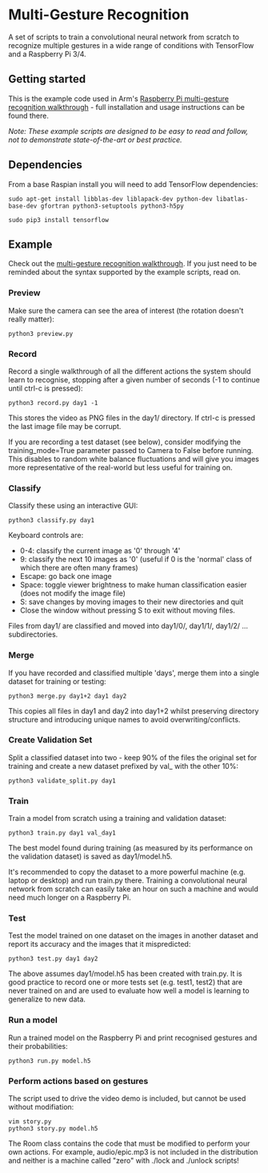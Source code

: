 # Multi-Gesture Recognition
A set of scripts to train a convolutional neural network from scratch to recognize multiple gestures in a wide range of conditions with TensorFlow and a Raspberry Pi 3/4.

## Getting started

This is the example code used in Arm's [Raspberry Pi multi-gesture recognition walkthrough](https://developer.arm.com/technologies/machine-learning-on-arm/developer-material/how-to-guides/teach-your-pi-multi-gesture) - full installation and usage instructions can be found there.

*Note: These example scripts are designed to be easy to read and follow, not to demonstrate state-of-the-art or best practice.*

## Dependencies

From a base Raspian install you will need to add TensorFlow dependencies:

    sudo apt-get install libblas-dev liblapack-dev python-dev libatlas-base-dev gfortran python3-setuptools python3-h5py 
    
    sudo pip3 install tensorflow

## Example

Check out the [multi-gesture recognition walkthrough](https://developer.arm.com/technologies/machine-learning-on-arm/developer-material/how-to-guides/teach-your-pi-multi-gesture). If you just need to be reminded about the syntax supported by the example scripts, read on.

### Preview 
Make sure the camera can see the area of interest (the rotation doesn't really matter):

    python3 preview.py

### Record

Record a single walkthrough of all the different actions the system should learn to recognise, stopping after a given number of seconds (-1 to continue until ctrl-c is pressed):
    
    python3 record.py day1 -1
    
This stores the video as PNG files in the day1/ directory. If ctrl-c is pressed the last image file may be corrupt.

If you are recording a test dataset (see below), consider modifying the training_mode=True parameter passed to Camera to False before running. This disables to random white balance fluctuations and will give you images more representative of the real-world but less useful for training on.
    
### Classify

Classify these using an interactive GUI:

    python3 classify.py day1

Keyboard controls are:

* 0-4: classify the current image as '0' through '4'
* 9: classify the next 10 images as '0' (useful if 0 is the 'normal' class of which there are often many frames)
* Escape: go back one image
* Space: toggle viewer brightness to make human classification easier (does not modify the image file)
* S: save changes by moving images to their new directories and quit
* Close the window without pressing S to exit without moving files.

Files from day1/ are classified and moved into day1/0/, day1/1/, day1/2/ ... subdirectories.

### Merge

If you have recorded and classified multiple 'days', merge them into a single dataset for training or testing:
    
    python3 merge.py day1+2 day1 day2
    
This copies all files in day1 and day2 into day1+2 whilst preserving directory structure and introducing unique names to avoid overwriting/conflicts.

### Create Validation Set

Split a classified dataset into two - keep 90% of the files the original set for training and create a new dataset prefixed by val_ with the other 10%:
    
    python3 validate_split.py day1
    
### Train

Train a model from scratch using a training and validation dataset:

	python3 train.py day1 val_day1
	
The best model found during training (as measured by its performance on the validation dataset) is saved as day1/model.h5.

It's recommended to copy the dataset to a more powerful machine (e.g. laptop or desktop) and run train.py there. Training a convolutional neural network from scratch can easily take an hour on such a machine and would need much longer on a Raspberry Pi.

### Test

Test the model trained on one dataset on the images in another dataset and report its accuracy and the images that it mispredicted:

    python3 test.py day1 day2
    
The above assumes day1/model.h5 has been created with train.py. It is good practice to record one or more tests set (e.g. test1, test2) that are never trained on and are used to evaluate how well a model is learning to generalize to new data.

### Run a model

Run a trained model on the Raspberry Pi and print recognised gestures and their probabilities:

    python3 run.py model.h5

### Perform actions based on gestures

The script used to drive the video demo is included, but cannot be used without modifiation:

    vim story.py
    python3 story.py model.h5
    
The Room class contains the code that must be modified to perform your own actions. For example, audio/epic.mp3 is not included in the distribution and neither is a machine called "zero" with ./lock and ./unlock scripts!
